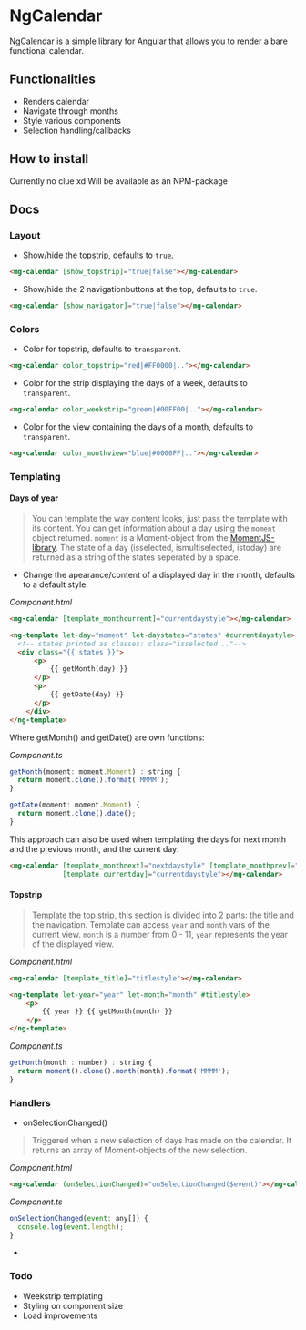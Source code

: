 # NgCalendar
NgCalendar is a simple library for Angular that allows you to render a bare functional calendar.

## Functionalities

* Renders calendar
* Navigate through months
* Style various components
* Selection handling/callbacks

## How to install

Currently no clue xd
Will be available as an NPM-package

## Docs

### Layout

* Show/hide the topstrip, defaults to `true`.
```html
<mg-calendar [show_topstrip]="true|false"></mg-calendar>
```

* Show/hide the 2 navigationbuttons at the top, defaults to `true`.
```html
<mg-calendar [show_navigator]="true|false"></mg-calendar>
```

### Colors

* Color for topstrip, defaults to `transparent`.
```html
<mg-calendar color_topstrip="red|#FF0000|.."></mg-calendar>
```

* Color for the strip displaying the days of a week, defaults to `transparent`.
```html
<mg-calendar color_weekstrip="green|#00FF00|.."></mg-calendar>
```

* Color for the view containing the days of a month, defaults to `transparent`.
```html
<mg-calendar color_monthview="blue|#0000FF|.."></mg-calendar>
```

### Templating

#### Days of year
>You can template the way content looks, just pass the template with its content. You can get information about a day using the `moment` object returned. `moment` is a Moment-object from the [MomentJS-library](https://momentjs.com/).
>The state of a day (isselected, ismultiselected, istoday) are returned as a string of the states seperated by a space.

* Change the apearance/content of a displayed day in the month, defaults to a default style.

*Component.html*
```html
<mg-calendar [template_monthcurrent]="currentdaystyle"></mg-calendar>

<ng-template let-day="moment" let-daystates="states" #currentdaystyle>
  <!-- states printed as classes: class="isselected .."-->  
  <div class="{{ states }}">
      <p>
          {{ getMonth(day) }}
      </p>
      <p>
          {{ getDate(day) }}
      </p>
    </div>
</ng-template>
```
Where getMonth() and getDate() are own functions:

*Component.ts*
```javascript
getMonth(moment: moment.Moment) : string {
  return moment.clone().format('MMMM');
}

getDate(moment: moment.Moment) {
  return moment.clone().date();
}
```
This approach can also be used when templating the days for next month and the previous month, and the current day:
```html
<mg-calendar [template_monthnext]="nextdaystyle" [template_monthprev]="prevdaystyle"
             [template_currentday]="currentdaystyle"></mg-calendar>
```

#### Topstrip
> Template the top strip, this section is divided into 2 parts: the title and the navigation. Template can access `year` and `month` vars of the current view. `month` is a number from 0 - 11, `year` represents the year of the displayed view.

*Component.html*
```html
<mg-calendar [template_title]="titlestyle"></mg-calendar>

<ng-template let-year="year" let-month="month" #titlestyle>
    <p>
        {{ year }} {{ getMonth(month) }}
    </p>
</ng-template>
```

*Component.ts*
```javascript
getMonth(month : number) : string {
  return moment().clone().month(month).format('MMMM');
}
```

### Handlers

* onSelectionChanged()
> Triggered when a new selection of days has made on the calendar. It returns an array of Moment-objects of the new selection.

*Component.html*
```html
<mg-calendar (onSelectionChanged)="onSelectionChanged($event)"></mg-calendar>
```

*Component.ts*
```javascript
onSelectionChanged(event: any[]) {
  console.log(event.length);
}
```

*

### Todo
* Weekstrip templating
* Styling on component size
* Load improvements
